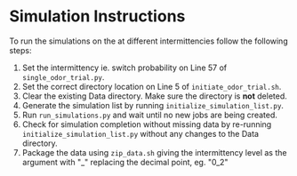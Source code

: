 # Simulation Instructions
To run the simulations on the at different intermittencies follow the following steps:

1. Set the intermittency ie. switch probability on Line 57 of `single_odor_trial.py`.
2. Set the correct directory location on Line 5 of `initiate_odor_trial.sh`.
3. Clear the existing Data directory. Make sure the directory is **not** deleted.
4. Generate the simulation list by running `initialize_simulation_list.py`.
5. Run `run_simulations.py` and wait until no new jobs are being created.
6. Check for simulation completion without missing data by re-running `initialize_simulation_list.py` without any changes to the Data directory.
7. Package the data using `zip_data.sh` giving the intermittency level as the argument with "_" replacing the decimal point, eg. "0_2"
